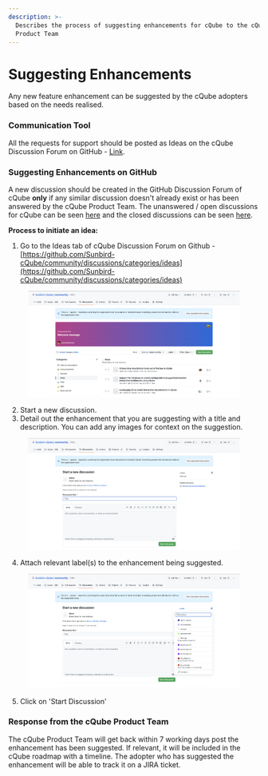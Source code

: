 ```yaml
---
description: >-
  Describes the process of suggesting enhancements for cQube to the cQube
  Product Team
---
```


# Suggesting Enhancements

Any new feature enhancement can be suggested by the cQube adopters based on the needs realised.&#x20;

### Communication Tool

All the requests for support should be posted as Ideas on the cQube Discussion Forum on GitHub - [Link](https://github.com/Sunbird-cQube/community/discussions/categories/ideas).

### Suggesting Enhancements on GitHub

A new discussion should be created in the GitHub Discussion Forum of cQube **only** if any similar discussion doesn't already exist or has been answered by the cQube Product Team. The unanswered / open discussions for cQube can be seen [here](https://github.com/Sunbird-cQube/community/discussions/categories/ideas?discussions\_q=category%3AIdeas+is%3Aopen) and the closed discussions can be seen [here](https://github.com/Sunbird-cQube/community/discussions/categories/ideas?discussions\_q=category%3AIdeas+is%3Aclosed).

**Process to initiate an idea:**

1. Go to the Ideas tab of cQube Discussion Forum on Github - [https://github.com/Sunbird-cQube/community/discussions/categories/ideas](https://github.com/Sunbird-cQube/community/discussions/categories/ideas)

<figure><img src="../.gitbook/assets/image (23).png" alt=""><figcaption></figcaption></figure>

2. Start a new discussion.
3. Detail out the enhancement that you are suggesting with a title and description. You can add any images for context on the suggestion.

<figure><img src="../.gitbook/assets/image (24).png" alt=""><figcaption></figcaption></figure>

4. Attach relevant label(s) to the enhancement being suggested.

<figure><img src="../.gitbook/assets/image.png" alt=""><figcaption></figcaption></figure>

5. Click on 'Start Discussion'

### Response from the cQube Product Team

The cQube Product Team will get back within 7 working days post the enhancement has been suggested. If relevant, it will be included in the cQube roadmap with a timeline. The adopter who has suggested the enhancement will be able to track it on a JIRA ticket.
